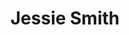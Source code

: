---
title: Jessie Smith
headshot: images/uploads/Jessie_Smith.jpg
job: Product Designer at Adobe
bio: Jessie Smith is a UX designer, lettering artist and illustrator working in New York City. After graduating with a degree in New Media Design from RIT in 2016, Jessie moved to Brooklyn and started working as a designer on Creative Cloud apps and web flows at Adobe. In the fall of 2016, Jessie started Tangible Design Shop with her husband, Doug, in an effort to keep creating outside of her UX work at Adobe. Her work is focused on branding, as well as her own personal lettering projects, which she sells on Etsy. Last year, Jessie started teaching lettering workshops in the New York City area. Outside of work, she leads a community group with her church, loves to walk around her neighborhood and occasionally escapes the hustle of New York City to go hiking on the weekends.\n
webpage: https://jessieschnall.myportfolio.com/projects
---